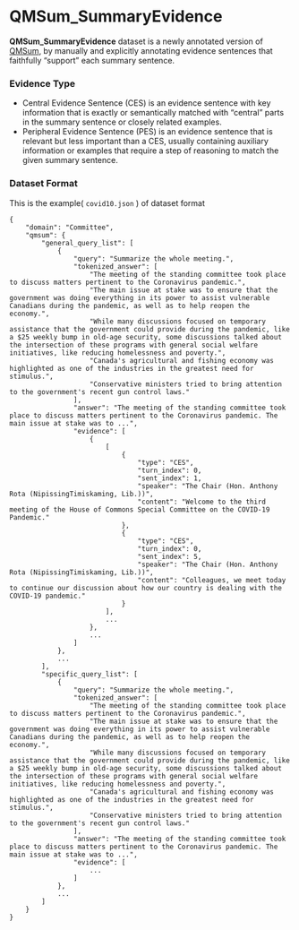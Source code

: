 # QMSum_SummaryEvidence

**QMSum_SummaryEvidence** dataset is a newly annotated version of [QMSum](https://github.com/Yale-LILY/QMSum), by manually and explicitly annotating evidence sentences that faithfully “support” each summary sentence.


### Evidence Type
 - Central Evidence Sentence (CES) is an evidence sentence with key information that is exactly
or semantically matched with “central” parts in the summary sentence or closely related examples.
 - Peripheral Evidence Sentence (PES) is an evidence sentence that is relevant but less important
than a CES, usually containing auxiliary information or examples that require a step of reasoning to
match the given summary sentence.


### Dataset Format
This is the example( `covid10.json` ) of dataset format

```
{
    "domain": "Committee",
    "qmsum": {
        "general_query_list": [
            {
                "query": "Summarize the whole meeting.",
				"tokenized_answer": [
                    "The meeting of the standing committee took place to discuss matters pertinent to the Coronavirus pandemic.",
                    "The main issue at stake was to ensure that the government was doing everything in its power to assist vulnerable Canadians during the pandemic, as well as to help reopen the economy.",
                    "While many discussions focused on temporary assistance that the government could provide during the pandemic, like a $25 weekly bump in old-age security, some discussions talked about the intersection of these programs with general social welfare initiatives, like reducing homelessness and poverty.",
                    "Canada's agricultural and fishing economy was highlighted as one of the industries in the greatest need for stimulus.",
                    "Conservative ministers tried to bring attention to the government's recent gun control laws."
                ],
                "answer": "The meeting of the standing committee took place to discuss matters pertinent to the Coronavirus pandemic. The main issue at stake was to ...",
                "evidence": [
                    {
						[
                            {
                                "type": "CES",
                                "turn_index": 0,
                                "sent_index": 1,
                                "speaker": "The Chair (Hon. Anthony Rota (NipissingTimiskaming, Lib.))",
                                "content": "Welcome to the third meeting of the House of Commons Special Committee on the COVID-19 Pandemic."
                            },
                            {
                                "type": "CES",
                                "turn_index": 0,
                                "sent_index": 5,
                                "speaker": "The Chair (Hon. Anthony Rota (NipissingTimiskaming, Lib.))",
                                "content": "Colleagues, we meet today to continue our discussion about how our country is dealing with the COVID-19 pandemic."
                            }
                        ],
						...
                    },
                    ...
                ]
            },
            ...
        ],
        "specific_query_list": [
            {
                "query": "Summarize the whole meeting.",
				"tokenized_answer": [
                    "The meeting of the standing committee took place to discuss matters pertinent to the Coronavirus pandemic.",
                    "The main issue at stake was to ensure that the government was doing everything in its power to assist vulnerable Canadians during the pandemic, as well as to help reopen the economy.",
                    "While many discussions focused on temporary assistance that the government could provide during the pandemic, like a $25 weekly bump in old-age security, some discussions talked about the intersection of these programs with general social welfare initiatives, like reducing homelessness and poverty.",
                    "Canada's agricultural and fishing economy was highlighted as one of the industries in the greatest need for stimulus.",
                    "Conservative ministers tried to bring attention to the government's recent gun control laws."
                ],
                "answer": "The meeting of the standing committee took place to discuss matters pertinent to the Coronavirus pandemic. The main issue at stake was to ...",
                "evidence": [
                    ...
                ]
            },
            ...
        ]
	}
}
```
